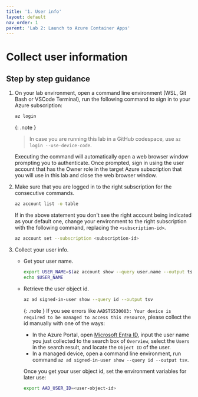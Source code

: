 ```yaml
---
title: '1. User info'
layout: default
nav_order: 1
parent: 'Lab 2: Launch to Azure Container Apps'
---
```


# Collect user information

## Step by step guidance

1. On your lab environment, open a command line environment (WSL, Git Bash or VSCode Terminal), run the following command to sign in to your Azure subscription:

   ```bash
   az login
   ```

   {: .note }
   > In case you are running this lab in a GitHub codespace, use `az login --use-device-code`.

   Executing the command will automatically open a web browser window prompting you to authenticate. Once prompted, sign in using the user account that has the Owner role in the target Azure subscription that you will use in this lab and close the web browser window.

1. Make sure that you are logged in to the right subscription for the consecutive commands.

   ```bash
   az account list -o table
   ```

   If in the above statement you don't see the right account being indicated as your default one, change your environment to the right subscription with the following command, replacing the `<subscription-id>`.

   ```bash
   az account set --subscription <subscription-id>
   ```

1. Collect your user info.

   - Get your user name.

     ```bash
     export USER_NAME=$(az account show --query user.name --output tsv)
     echo $USER_NAME
     ```

   - Retrieve the user object id.

     ```bash
     az ad signed-in-user show --query id --output tsv
     ```

     {: .note }
     If you see errors like `AADSTS530003: Your device is required to be managed to access this resource`, please collect the id manually with one of the ways:

     - In the Azure Portal, open [Microsoft Entra ID](https://ms.portal.azure.com/#view/Microsoft_AAD_IAM/ActiveDirectoryMenuBlade/~/Overview), input the user name you just collected to the search box of `Overview`, select the `Users` in the search result, and locate the `Object ID` of the user.
     - In a managed device, open a command line environment, run command `az ad signed-in-user show --query id --output tsv`.

     Once you get your user object id, set the environment variables for later use:

     ```bash
     export AAD_USER_ID=<user-object-id>
     ```
